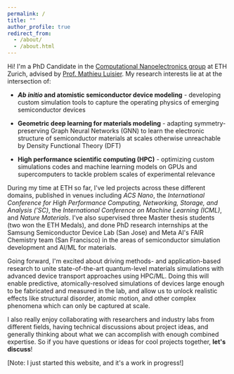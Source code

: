 ```yaml
---
permalink: /
title: ""
author_profile: true
redirect_from: 
  - /about/
  - /about.html
---
```


Hi! I'm a PhD Candidate in the [Computational Nanoelectronics group](https://nano-tcad.ee.ethz.ch/) at ETH Zurich, advised by [Prof. Mathieu Luisier](https://ee.ethz.ch/the-department/faculty/professors/person-detail.ODA5MjM=.TGlzdC80MTEsMTA1ODA0MjU5.html). My research interests lie at at the intersection of:

*  ***Ab initio* and atomistic semiconductor device modeling** - developing custom simulation tools to capture the operating physics of emerging semiconductor devices

*  **Geometric deep learning for materials modeling** - adapting symmetry-preserving Graph Neural Networks (GNN) to learn the electronic structure of semiconductor materials at scales otherwise unreachable by Density Functional Theory (DFT)

*  **High performance scientific computing (HPC)** - optimizing custom simulations codes and machine learning models on GPUs and supercomputers to tackle problem scales of experimental relevance

During my time at ETH so far, I've led projects across these different domains, published in venues including _ACS Nano_, the _International Conference for High Performance Computing, Networking, Storage, and Analysis (’SC)_, the _International Conference on Machine Learning (ICML)_, and _Nature Materials_. I've also supervised three Master thesis students (two won the ETH Medals), and done PhD research internships at the Samsung Semiconductor Device Lab (San Jose) and Meta AI's FAIR Chemistry team (San Francisco) in the areas of semiconductor simulation development and AI/ML for materials. 

Going forward, I'm excited about driving methods- and application-based research to unite state-of-the-art quantum-level materials simulations with advanced device transport approaches using HPC/ML. Doing this will enable predictive, atomically-resolved simulations of devices large enough to be fabricated and measured in the lab, and allow us to unlock realistic effects like structural disorder, atomic motion, and other complex phenomena which can only be captured at scale.  

I also really enjoy collaborating with researchers and industry labs from different fields, having technical discussions about project ideas, and generally thinking about what we can accomplish with enough combined expertise. So if you have questions or ideas for cool projects together, **let's discuss**!

[Note: I just started this website, and it's a work in progress!]

<!-- to bring what's possible at the material-level up the  -->


<!-- Over the past few years, I've pursed some general topics that united these areas. More often than not, it takes far more time to develop the methods and code than to explore the intended applications. However, since I started out as a researcher in the field of semiconductor device physics, I still like to think of my overarching projects in terms of the kinds of devices I wanted to model:

**Phase Change Memory (PCM)** - PCM cells exhibit gradual structural phase transitions which translates into a tunable resistance effect. The chemical composition space of these materials is large, but their specific composition and stoichiometry directly determine acheivable resistance contrast and stability. This makes a computational investigation of this space an attractive prospect. Simulating this involves being able to recompute the electronic structure during structural phase changes, which is computationally unfeasible with conventional methods. This is what I hope to do through the use of equivariant Graph Neural Networks [arxiv] combined with full-batch distributed training to handle the large graphs encountered [submitted_SC25].

**Resistive Random Access Memory (RRAM) Arrays** - RRAM is an emerging high-density non-volatile memory technology which operates on the principle of reversible dielectric breakdown. After first investigating current flow through these devices on an *ab intitio* level of theory which combined DFT and Quantum Transport [ACSNano2023], I developed a kinetic Monte Carlo application to capture the relevant physics at much larger scales [SC24], and explored potential failure mechanism at the atomistic scale which occur when devices are integrated into memory arrays [DRC2025]. Recently, I've been working with experimental collaborators at IBM Zurich to investigate the detailed mechanisms behind the soft dielectric breakdown effect, and how we can reduce the voltages required to acheive it [submitted_ACSNano2025]

**Strain-engineered 2D-material transistors** - I started out in the field of semiconductor device physics by using DFT and Quantum Transport methods to investigate the influence of lattice strain to improve the drive currents [APL] and reduce tunneling leakage [EDL] in 2D-material transistors. -->

<!-- A data-driven personal website

Researcher in Semiconductor Devices and Computational Materials Science. 
====== -->

